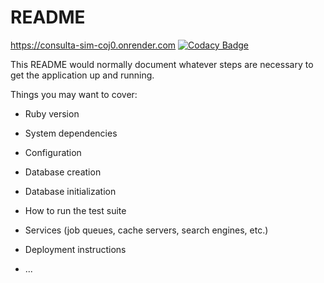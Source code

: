 # README
https://consulta-sim-coj0.onrender.com
[![Codacy Badge](https://app.codacy.com/project/badge/Grade/466c46df0797451182d41a7b64fcdbd6)](https://app.codacy.com/gh/TayaneCibely/consulta-sim/dashboard?utm_source=gh&utm_medium=referral&utm_content=&utm_campaign=Badge_grade)


This README would normally document whatever steps are necessary to get the
application up and running.

Things you may want to cover:

* Ruby version

* System dependencies

* Configuration

* Database creation

* Database initialization

* How to run the test suite

* Services (job queues, cache servers, search engines, etc.)

* Deployment instructions

* ...
